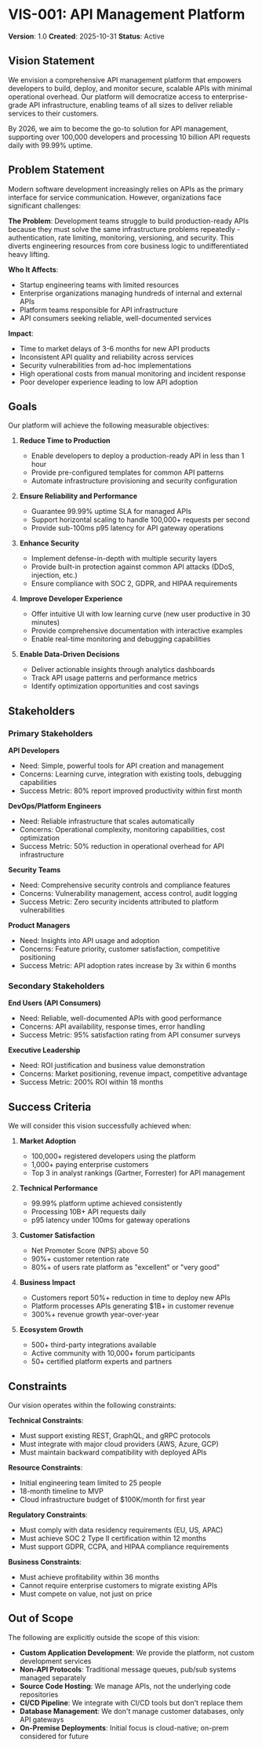 # VIS-001: API Management Platform

**Version**: 1.0
**Created**: 2025-10-31
**Status**: Active

## Vision Statement

We envision a comprehensive API management platform that empowers developers to build, deploy, and monitor secure, scalable APIs with minimal operational overhead. Our platform will democratize access to enterprise-grade API infrastructure, enabling teams of all sizes to deliver reliable services to their customers.

By 2026, we aim to become the go-to solution for API management, supporting over 100,000 developers and processing 10 billion API requests daily with 99.99% uptime.

## Problem Statement

Modern software development increasingly relies on APIs as the primary interface for service communication. However, organizations face significant challenges:

**The Problem**: Development teams struggle to build production-ready APIs because they must solve the same infrastructure problems repeatedly - authentication, rate limiting, monitoring, versioning, and security. This diverts engineering resources from core business logic to undifferentiated heavy lifting.

**Who It Affects**:
- Startup engineering teams with limited resources
- Enterprise organizations managing hundreds of internal and external APIs
- Platform teams responsible for API infrastructure
- API consumers seeking reliable, well-documented services

**Impact**:
- Time to market delays of 3-6 months for new API products
- Inconsistent API quality and reliability across services
- Security vulnerabilities from ad-hoc implementations
- High operational costs from manual monitoring and incident response
- Poor developer experience leading to low API adoption

## Goals

Our platform will achieve the following measurable objectives:

1. **Reduce Time to Production**
   - Enable developers to deploy a production-ready API in less than 1 hour
   - Provide pre-configured templates for common API patterns
   - Automate infrastructure provisioning and security configuration

2. **Ensure Reliability and Performance**
   - Guarantee 99.99% uptime SLA for managed APIs
   - Support horizontal scaling to handle 100,000+ requests per second
   - Provide sub-100ms p95 latency for API gateway operations

3. **Enhance Security**
   - Implement defense-in-depth with multiple security layers
   - Provide built-in protection against common API attacks (DDoS, injection, etc.)
   - Ensure compliance with SOC 2, GDPR, and HIPAA requirements

4. **Improve Developer Experience**
   - Offer intuitive UI with low learning curve (new user productive in 30 minutes)
   - Provide comprehensive documentation with interactive examples
   - Enable real-time monitoring and debugging capabilities

5. **Enable Data-Driven Decisions**
   - Deliver actionable insights through analytics dashboards
   - Track API usage patterns and performance metrics
   - Identify optimization opportunities and cost savings

## Stakeholders

### Primary Stakeholders

**API Developers**
- Need: Simple, powerful tools for API creation and management
- Concerns: Learning curve, integration with existing tools, debugging capabilities
- Success Metric: 80% report improved productivity within first month

**DevOps/Platform Engineers**
- Need: Reliable infrastructure that scales automatically
- Concerns: Operational complexity, monitoring capabilities, cost optimization
- Success Metric: 50% reduction in operational overhead for API infrastructure

**Security Teams**
- Need: Comprehensive security controls and compliance features
- Concerns: Vulnerability management, access control, audit logging
- Success Metric: Zero security incidents attributed to platform vulnerabilities

**Product Managers**
- Need: Insights into API usage and adoption
- Concerns: Feature priority, customer satisfaction, competitive positioning
- Success Metric: API adoption rates increase by 3x within 6 months

### Secondary Stakeholders

**End Users (API Consumers)**
- Need: Reliable, well-documented APIs with good performance
- Concerns: API availability, response times, error handling
- Success Metric: 95% satisfaction rating from API consumer surveys

**Executive Leadership**
- Need: ROI justification and business value demonstration
- Concerns: Market positioning, revenue impact, competitive advantage
- Success Metric: 200% ROI within 18 months

## Success Criteria

We will consider this vision successfully achieved when:

1. **Market Adoption**
   - 100,000+ registered developers using the platform
   - 1,000+ paying enterprise customers
   - Top 3 in analyst rankings (Gartner, Forrester) for API management

2. **Technical Performance**
   - 99.99% platform uptime achieved consistently
   - Processing 10B+ API requests daily
   - p95 latency under 100ms for gateway operations

3. **Customer Satisfaction**
   - Net Promoter Score (NPS) above 50
   - 90%+ customer retention rate
   - 80%+ of users rate platform as "excellent" or "very good"

4. **Business Impact**
   - Customers report 50%+ reduction in time to deploy new APIs
   - Platform processes APIs generating $1B+ in customer revenue
   - 300%+ revenue growth year-over-year

5. **Ecosystem Growth**
   - 500+ third-party integrations available
   - Active community with 10,000+ forum participants
   - 50+ certified platform experts and partners

## Constraints

Our vision operates within the following constraints:

**Technical Constraints**:
- Must support existing REST, GraphQL, and gRPC protocols
- Must integrate with major cloud providers (AWS, Azure, GCP)
- Must maintain backward compatibility with deployed APIs

**Resource Constraints**:
- Initial engineering team limited to 25 people
- 18-month timeline to MVP
- Cloud infrastructure budget of $100K/month for first year

**Regulatory Constraints**:
- Must comply with data residency requirements (EU, US, APAC)
- Must achieve SOC 2 Type II certification within 12 months
- Must support GDPR, CCPA, and HIPAA compliance requirements

**Business Constraints**:
- Must achieve profitability within 36 months
- Cannot require enterprise customers to migrate existing APIs
- Must compete on value, not just on price

## Out of Scope

The following are explicitly outside the scope of this vision:

- **Custom Application Development**: We provide the platform, not custom development services
- **Non-API Protocols**: Traditional message queues, pub/sub systems managed separately
- **Source Code Hosting**: We manage APIs, not the underlying code repositories
- **CI/CD Pipeline**: We integrate with CI/CD tools but don't replace them
- **Database Management**: We don't manage customer databases, only API gateways
- **On-Premise Deployments**: Initial focus is cloud-native; on-prem considered for future
